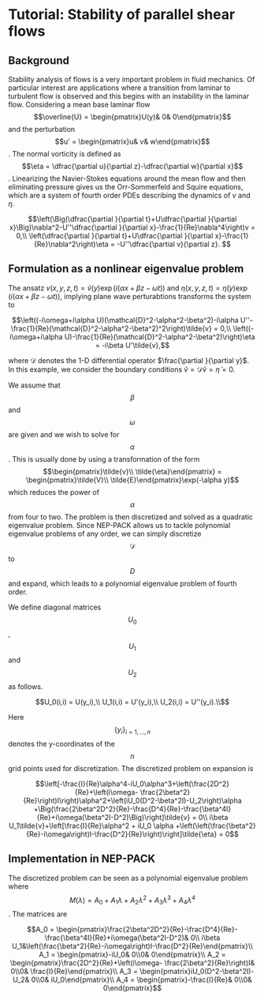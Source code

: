 # Tutorial: Stability of parallel shear flows

## Background
Stability analysis of flows is a very important problem in fluid mechanics. Of particular interest are applications where a transition from laminar to turbulent flow is observed and this begins with an instability in the laminar flow. Considering a mean base laminar flow $$\overline{U} = \begin{pmatrix}U(y)& 0& 0\end{pmatrix}$$ and the perturbation $$u' = \begin{pmatrix}u& v& w\end{pmatrix}$$. The normal vorticity is defined as $$\eta = \dfrac{\partial u}{\partial z}-\dfrac{\partial w}{\partial x}$$. Linearizing the Navier-Stokes equations around the mean flow and then eliminating pressure gives us the Orr-Sommerfeld and Squire equations, which are a system of fourth order PDEs describing the dynamics of $v$ and $\eta$.

```math
\left(\Big(\dfrac{\partial }{\partial t}+U\dfrac{\partial }{\partial x}\Big)\nabla^2-U''\dfrac{\partial }{\partial x}-\frac{1}{Re}\nabla^4\right)v = 0,\\
\left(\dfrac{\partial }{\partial t}+U\dfrac{\partial }{\partial x}-\frac{1}{Re}\nabla^2\right)\eta = -U''\dfrac{\partial v}{\partial z}. 
```

## Formulation as a nonlinear eigenvalue problem
The ansatz $v(x,y,z,t) = \tilde{v}(y)\exp(i(\alpha x+\beta z-\omega t))$ and $\eta(x,y,z,t) = \tilde{\eta}(y)\exp(i(\alpha x+\beta z-\omega t))$, implying plane wave perturabtions transforms the system to

```math
\left((-i\omega+i\alpha U)(\mathcal{D}^2-\alpha^2-\beta^2)-i\alpha U''-\frac{1}{Re}(\mathcal{D}^2-\alpha^2-\beta^2)^2\right)\tilde{v} = 0,\\
\left((-i\omega+i\alpha U)-\frac{1}{Re}(\mathcal{D}^2-\alpha^2-\beta^2)\right)\eta = -i\beta U'\tilde{v},
```
where $\mathcal{D}$ denotes the 1-D differential operator $\frac{\partial }{\partial y}$. In this example, we consider the boundary conditions $\tilde{v} = \mathcal{D}\tilde{v} = \tilde{\eta} = 0$.

We assume that $$\beta$$ and $$\omega$$ are given and we wish to solve for $$\alpha$$. This is usually done by using a transformation of the form $$\begin{pmatrix}\tilde{v}\\ \tilde{\eta}\end{pmatrix} = \begin{pmatrix}\tilde{V}\\ \tilde{E}\end{pmatrix}\exp(-\alpha y)$$ which reduces the power of $$\alpha$$ from four to two. The problem is then discretized and solved as a quadratic eigenvalue problem. Since NEP-PACK allows us to tackle polynomial eigenvalue problems of any order, we can simply discretize $$\mathcal{D}$$ to $$D$$ and expand, which leads to a polynomial eigenvalue problem of fourth order. 

We define diagonal matrices $$U_0$$, $$U_1$$ and $$U_2$$  as follows.
```math
U_0(i,i) = U(y_i),\\
U_1(i,i) = U'(y_i),\\
U_2(i,i) = U''(y_i).\\
```
Here $$\{y_i\}_{i=1,\ldots,n}$$ denotes the y-coordinates of the $$n$$ grid points used for discretization. The discretized problem on expansion is

```math
\left[-\frac{I}{Re}\alpha^4-iU_0\alpha^3+\left(\frac{2D^2}{Re}+\left(i\omega-
\frac{2\beta^2}{Re}\right)I\right)\alpha^2+\left(iU_0(D^2-\beta^2I)-U_2\right)\alpha +\Big(\frac{2\beta^2D^2}{Re}-\frac{D^4}{Re}-\frac{\beta^4I}{Re}+i\omega(\beta^2I-D^2)\Big)\right]\tilde{v} = 0\\
i\beta U_1\tilde{v}+\left[\frac{I}{Re}\alpha^2 + iU_0 \alpha +\left(\left(\frac{\beta^2}{Re}-i\omega\right)I-\frac{D^2}{Re}\right)\right]\tilde{\eta} = 0
```


## Implementation in NEP-PACK
The discretized problem can be seen as a polynomial eigenvalue problem where $$M(\lambda) = A_0+A_1\lambda+A_2\lambda^2+A_3\lambda^3+A_4\lambda^4$$. The matrices are
```math
A_0 = \begin{pmatrix}\frac{2\beta^2D^2}{Re}-\frac{D^4}{Re}-\frac{\beta^4I}{Re}+i\omega(\beta^2I-D^2)& 0\\ i\beta U_1&\left(\frac{\beta^2}{Re}-i\omega\right)I-\frac{D^2}{Re}\end{pmatrix}\\
A_1 = \begin{pmatrix}-iU_0& 0\\0& 0\end{pmatrix}\\
A_2 = \begin{pmatrix}\frac{2D^2}{Re}+\left(i\omega-
\frac{2\beta^2}{Re}\right)I& 0\\0& \frac{I}{Re}\end{pmatrix}\\
A_3 = \begin{pmatrix}iU_0(D^2-\beta^2I)-U_2& 0\\0& iU_0\end{pmatrix}\\
A_4 = \begin{pmatrix}-\frac{I}{Re}& 0\\0& 0\end{pmatrix}
```

